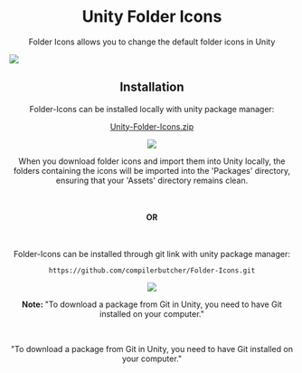<!----------------------------------------------------Main Header Part------------------------------------------------------------------ -->
<h1 align="center">Unity Folder Icons</h1>

<p align="center"> Folder Icons allows you to change the default folder icons in Unity </p>
<img src="https://github.com/compilerbutcher/Folder-Icons/assets/97310008/6505017d-5228-43ce-9d02-a574aa1df4ac.png">
<!-- ------------------------------------------------------------------------------------------------------------------------------- -->



<!----------------------------------------------------Local Installation Part------------------------------------------------------------------ -->
<h2 align="center">Installation</h2>
<p align="center">Folder-Icons can be installed locally with unity package manager:</p>


<p align="center">
  <a href="https://github.com/compilerbutcher/Unity-Folder-Icons/archive/refs/heads/main.zip">Unity-Folder-Icons.zip</a>
</p>

<div align="center">
<img src="https://github.com/compilerbutcher/Unity-Folder-Icons/assets/97310008/52171820-af47-4195-9c1c-f29b2ffafb9f.png">
</div>

<div align="center">
 <p>When you download folder icons and import them into Unity locally, the folders containing the icons will be imported into the 'Packages' directory, ensuring that your 'Assets' directory remains clean.</p>
</div>

<!-- ------------------------------------------------------------------------------------------------------------------------------- -->




<!----------------------------------------------------Git Installation Part------------------------------------------------------------------ -->
<br>
<br>

<div align="center">
 <strong>OR</strong>
</div>

<br>
<br>

<p align="center">Folder-Icons can be installed through git link with unity package manager:</p>
<div align="center">

 ```
https://github.com/compilerbutcher/Folder-Icons.git
```
</div>

<div align="center">
<img src="https://github.com/compilerbutcher/Unity-Folder-Icons/assets/97310008/c3033d26-aa95-4143-9a2d-22d0e56b6126.png">
</div>

<div align="center">
 <p> <strong>Note: </strong> "To download a package from Git in Unity, you need to have Git installed on your computer."</p>
</div>

<br>
<div align="center">
 <p>"To download a package from Git in Unity, you need to have Git installed on your computer."</p>
 
</div>
<!-- ------------------------------------------------------------------------------------------------------------------------------- -->



